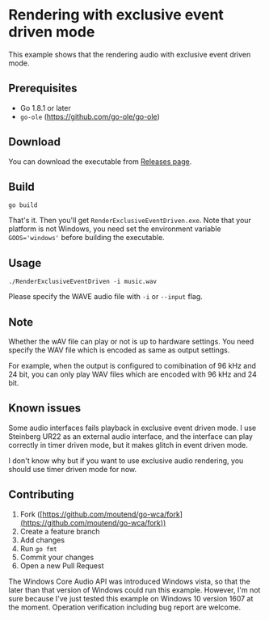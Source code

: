# Rendering with exclusive event driven mode

This example shows that the rendering audio with exclusive event driven mode.

## Prerequisites

- Go 1.8.1 or later
- `go-ole` (https://github.com/go-ole/go-ole)

## Download

You can download the executable from [Releases page](https://github.com/moutend/go-wca/releases).

## Build

```shell
go build
```

That's it. Then you'll get `RenderExclusiveEventDriven.exe`. Note that your platform is not Windows, you need set the environment variable `GOOS='windows'` before building the executable.

## Usage

```shell
./RenderExclusiveEventDriven -i music.wav
```

Please specify the WAVE audio file with `-i` or `--input` flag.

## Note

Whether the wAV file can play or not is up to hardware settings. You need specify the WAV file which is encoded as same as output settings.

For example, when the output is configured to comibination of 96 kHz and 24 bit, you can only play WAV files which are encoded with 96 kHz and 24 bit.

## Known issues

Some audio interfaces fails playback in exclusive event driven mode. I use Steinberg UR22 as an external audio interface, and the interface can play correctly in timer driven mode, but it makes glitch in event driven mode.

I don't know why but if you want to use exclusive audio rendering, you should use timer driven mode for now.

## Contributing

1. Fork ([https://github.com/moutend/go-wca/fork](https://github.com/moutend/go-wca/fork))
1. Create a feature branch
1. Add changes
1. Run `go fmt`
1. Commit your changes
1. Open a new Pull Request

The Windows Core Audio API was introduced Windows vista, so that the later than that version of Windows could run this example. However, I'm not sure because I've just tested this example on Windows 10 version 1607 at the moment. Operation verification including bug report are welcome.
